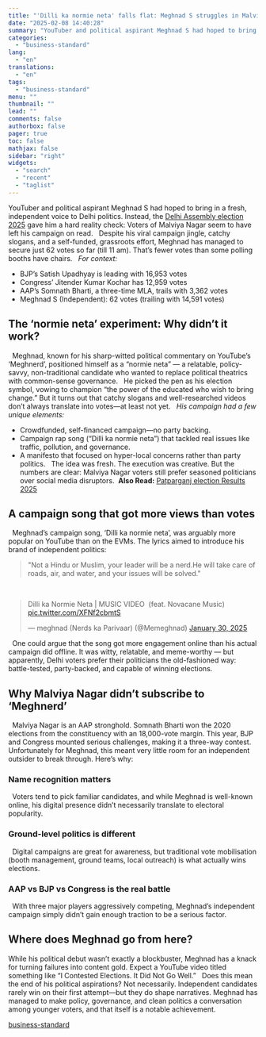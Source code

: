 ```yaml
---
title: "'Dilli ka normie neta' falls flat: Meghnad S struggles in Malviya Nagar"
date: "2025-02-08 14:40:28"
summary: "YouTuber and political aspirant Meghnad S had hoped to bring in a fresh, independent voice to Delhi politics. Instead, the Delhi Assembly election 2025 gave him a hard reality check: Voters of Malviya Nagar seem to have left his campaign on read. Despite his viral campaign jingle, catchy slogans, and..."
categories:
  - "business-standard"
lang:
  - "en"
translations:
  - "en"
tags:
  - "business-standard"
menu: ""
thumbnail: ""
lead: ""
comments: false
authorbox: false
pager: true
toc: false
mathjax: false
sidebar: "right"
widgets:
  - "search"
  - "recent"
  - "taglist"
---
```


YouTuber and political aspirant Meghnad S had hoped to bring in a fresh, independent voice to Delhi politics. Instead, the [Delhi Assembly election 2025](https://www.business-standard.com/elections/delhi-elections/delhi-assembly-election-results-2025-live-updates-bjp-aap-congress-delhi-election-vote-count-real-time-updates-125020800074_1.html) gave him a hard reality check: Voters of Malviya Nagar seem to have left his campaign on read.
 
Despite his viral campaign jingle, catchy slogans, and a self-funded, grassroots effort, Meghnad has managed to secure just 62 votes so far (till 11 am). That’s fewer votes than some polling booths have chairs.
 
*For context:* 
- BJP’s Satish Upadhyay is leading with 16,953 votes 
- Congress’ Jitender Kumar Kochar has 12,959 votes 
- AAP’s Somnath Bharti, a three-time MLA, trails with 3,362 votes  
- Meghnad S (Independent): 62 votes (trailing with 14,591 votes)
 

**The ‘normie neta’ experiment: Why didn’t it work?**
-----------------------------------------------------

 
Meghnad, known for his sharp-witted political commentary on YouTube’s ‘Meghnerd’, positioned himself as a “normie neta” — a relatable, policy-savvy, non-traditional candidate who wanted to replace political theatrics with common-sense governance.
 
He picked the pen as his election symbol, vowing to champion “the power of the educated who wish to bring change.” But it turns out that catchy slogans and well-researched videos don’t always translate into votes—at least not yet.
 
*His campaign had a few unique elements:*
 
- Crowdfunded, self-financed campaign—no party backing.
 
- Campaign rap song (“Dilli ka normie neta”) that tackled real issues like traffic, pollution, and governance.
 
- A manifesto that focused on hyper-local concerns rather than party politics.
 
The idea was fresh. The execution was creative. But the numbers are clear: Malviya Nagar voters still prefer seasoned politicians over social media disruptors. 
**Also Read:** [Patparganj election Results 2025](https://www.business-standard.com/elections/delhi-elections/patparganj-elections-2025-avadh-ojha-trails-against-bjp-s-ravinder-negi-125020800336_1.html)
 

**A campaign song that got more views than votes**
--------------------------------------------------

 
Meghnad’s campaign song, ‘Dilli ka normie neta’, was arguably more popular on YouTube than on the EVMs. The lyrics aimed to introduce his brand of independent politics:
 
> "Not a Hindu or Muslim, your leader will be a nerd.He will take care of roads, air, and water, and your issues will be solved."


 
> Dilli ka Normie Neta | MUSIC VIDEO  (feat. Novacane Music) [pic.twitter.com/XFNf2cbmtS](https://t.co/XFNf2cbmtS)
> 
> — meghnad (Nerds ka Parivaar) (@Memeghnad) [January 30, 2025](https://twitter.com/Memeghnad/status/1884971429416075298?ref_src=twsrc%5Etfw)


    One could argue that the song got more engagement online than his actual campaign did offline. It was witty, relatable, and meme-worthy — but apparently, Delhi voters prefer their politicians the old-fashioned way: battle-tested, party-backed, and capable of winning elections.
 

**Why Malviya Nagar didn’t subscribe to ‘Meghnerd’**
----------------------------------------------------

 
Malviya Nagar is an AAP stronghold. Somnath Bharti won the 2020 elections from the constituency with an 18,000-vote margin. This year, BJP and Congress mounted serious challenges, making it a three-way contest. Unfortunately for Meghnad, this meant very little room for an independent outsider to break through. Here’s why:
 
### **Name recognition matters**

 
Voters tend to pick familiar candidates, and while Meghnad is well-known online, his digital presence didn’t necessarily translate to electoral popularity.
 
### Ground-level politics is different

 
Digital campaigns are great for awareness, but traditional vote mobilisation (booth management, ground teams, local outreach) is what actually wins elections.
 
### **AAP vs BJP vs Congress is the real battle**

 
With three major players aggressively competing, Meghnad’s independent campaign simply didn’t gain enough traction to be a serious factor.
 

**Where does Meghnad go from here?**
------------------------------------

While his political debut wasn’t exactly a blockbuster, Meghnad has a knack for turning failures into content gold. Expect a YouTube video titled something like “I Contested Elections. It Did Not Go Well.”
 
Does this mean the end of his political aspirations? Not necessarily. Independent candidates rarely win on their first attempt—but they do shape narratives. Meghnad has managed to make policy, governance, and clean politics a conversation among younger voters, and that itself is a notable achievement.

[business-standard](https://www.business-standard.com/elections/delhi-elections/delhi-election-2025-meghnad-s-malviya-nagar-results-youtuber-poll-loss-125020800488_1.html)
